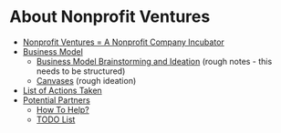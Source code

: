# About Nonprofit Ventures

* [Nonprofit Ventures = A Nonprofit Company Incubator](nonprofit-company-incubator.md)
* [Business Model](business-model.md)
  * [Business Model Brainstorming and Ideation](business-model-brainstorming.md) (rough notes - this needs to be structured)
  * [Canvases](business-model-canvas) (rough ideation)
* [List of Actions Taken](actions-taken.md)
* [Potential Partners](potential-partners.md)
  * [How To Help?](how-to-help.md)
  * [TODO List](todo-list.md)
